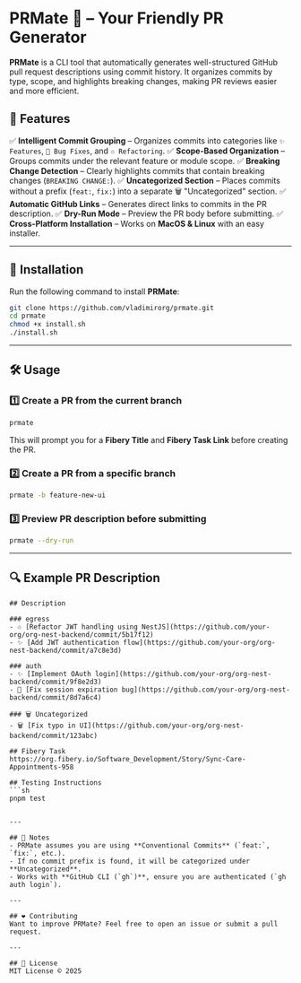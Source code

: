 # PRMate 🤝 – Your Friendly PR Generator

**PRMate** is a CLI tool that automatically generates well-structured GitHub pull request descriptions using commit history. It organizes commits by type, scope, and highlights breaking changes, making PR reviews easier and more efficient.

## 🚀 Features

✅ **Intelligent Commit Grouping** – Organizes commits into categories like `✨ Features`, `🐛 Bug Fixes`, and `♲️ Refactoring`.
✅ **Scope-Based Organization** – Groups commits under the relevant feature or module scope.
✅ **Breaking Change Detection** – Clearly highlights commits that contain breaking changes (`BREAKING CHANGE:`).
✅ **Uncategorized Section** – Places commits without a prefix (`feat:`, `fix:`) into a separate 🗑️ "Uncategorized" section.
✅ **Automatic GitHub Links** – Generates direct links to commits in the PR description.
✅ **Dry-Run Mode** – Preview the PR body before submitting.
✅ **Cross-Platform Installation** – Works on **MacOS & Linux** with an easy installer.

---

## 👥 Installation

Run the following command to install **PRMate**:

```sh
git clone https://github.com/vladimirorg/prmate.git
cd prmate
chmod +x install.sh
./install.sh
```

---

## 🛠️ Usage

### **1️⃣ Create a PR from the current branch**

```sh
prmate
```

This will prompt you for a **Fibery Title** and **Fibery Task Link** before creating the PR.

### **2️⃣ Create a PR from a specific branch**

```sh
prmate -b feature-new-ui
```

### **3️⃣ Preview PR description before submitting**

```sh
prmate --dry-run
```

---

## 🔍 Example PR Description

````
## Description

### egress
- ♲️ [Refactor JWT handling using NestJS](https://github.com/your-org/org-nest-backend/commit/5b17f12)
- ✨ [Add JWT authentication flow](https://github.com/your-org/org-nest-backend/commit/a7c8e3d)

### auth
- ✨ [Implement OAuth login](https://github.com/your-org/org-nest-backend/commit/9f8e2d3)
- 🐛 [Fix session expiration bug](https://github.com/your-org/org-nest-backend/commit/8d7a6c4)

### 🗑️ Uncategorized
- 🗑️ [Fix typo in UI](https://github.com/your-org/org-nest-backend/commit/123abc)

## Fibery Task
https://org.fibery.io/Software_Development/Story/Sync-Care-Appointments-958

## Testing Instructions
```sh
pnpm test
````

```

---

## 📌 Notes
- PRMate assumes you are using **Conventional Commits** (`feat:`, `fix:`, etc.).
- If no commit prefix is found, it will be categorized under **Uncategorized**.
- Works with **GitHub CLI (`gh`)**, ensure you are authenticated (`gh auth login`).

---

## ❤️ Contributing
Want to improve PRMate? Feel free to open an issue or submit a pull request.

---

## 📝 License
MIT License © 2025

```
